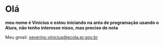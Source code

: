 # Olá
**meu nome é Vinicius e estou iniciando na aréa de programação usando o Alura, não tenho interesse nisso, mas preciso de nota**

Meu gmail: severino.vinicius@ecola.pr.gov.br
